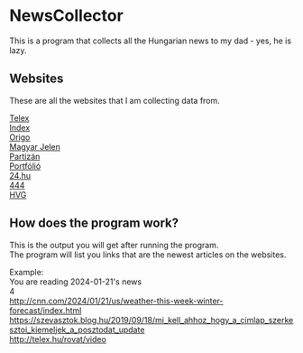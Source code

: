 # NewsCollector
This is a program that collects all the Hungarian news to my dad - yes, he is lazy. 

## Websites 

These are all the websites that I am collecting data from.

[Telex](https://telex.hu/)  
[Index](https://index.hu/)  
[Origo](https://www.origo.hu/)  
[Magyar Jelen](https://magyarjelen.hu/)  
[Partizán](https://www.partizanmedia.hu/)  
[Portfólió](https://www.portfolio.hu/)  
[24.hu](https://24.hu/)  
[444](https://444.hu/)  
[HVG](https://hvg.hu/) 

## How does the program work?

This is the output you will get after running the program.  
The program will list you links that are the newest articles on the websites.  

Example:  
You are reading 2024-01-21's news  
4  
http://cnn.com/2024/01/21/us/weather-this-week-winter-forecast/index.html  
https://szevasztok.blog.hu/2019/09/18/mi_kell_ahhoz_hogy_a_cimlap_szerkesztoi_kiemeljek_a_posztodat_update  
http://telex.hu/rovat/video  
